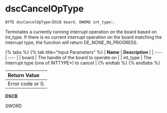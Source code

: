 # dscCancelOpType

```c
BYTE dscCancelOpType(DSCB board, DWORD int_type);
```

Terminates a currently running interrupt operation on the board based on int\_type. If there is no current interrupt operation on the board matching the interrupt type, the function will return DE\_NONE\_IN\_PROGRESS.

{% tabs %}
{% tab title="Input Parameters" %}
| **Name** | **Description** |
| :--- | :--- |
| board | The handle of the board to operate on |
| int\_type | The interrupt type \(one of INTTYPE\*\) to cancel |
{% endtab %}
{% endtabs %}

| Return Value |
| :--- |
| Error code or 0. |

**DSCB** 

SWORD

